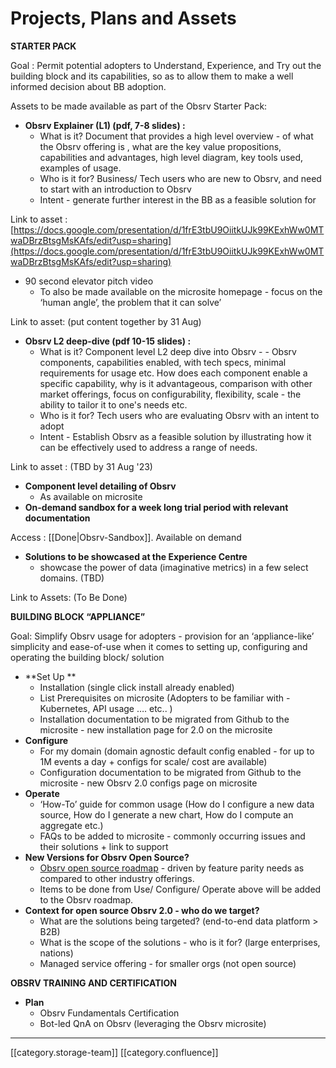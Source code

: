 # Projects, Plans and Assets

**STARTER PACK**

Goal : Permit potential adopters to Understand, Experience, and Try out the building block and its capabilities, so as to allow them to make a well informed decision about BB adoption.&#x20;

Assets to be made available as part of the Obsrv Starter Pack:

* **Obsrv Explainer (L1) (pdf, 7-8 slides) :**
  * What is it? Document that provides a high level overview - of what the Obsrv offering is , what are the key value propositions, capabilities and advantages, high level diagram, key tools used, examples of usage.
  * Who is it for? Business/ Tech users who are new to Obsrv, and  need to start with an introduction to Obsrv
  * Intent - generate further interest in the BB as a feasible solution for

Link to asset : [https://docs.google.com/presentation/d/1frE3tbU9OiitkUJk99KExhWw0MTwaDBrzBtsgMsKAfs/edit?usp=sharing](https://docs.google.com/presentation/d/1frE3tbU9OiitkUJk99KExhWw0MTwaDBrzBtsgMsKAfs/edit?usp=sharing)

* 90 second elevator pitch video
  * To also be made available on the microsite homepage - focus on the ‘human angle’, the problem that it can solve’

Link to asset: (put content together by 31 Aug)&#x20;

* **Obsrv L2 deep-dive (pdf 10-15 slides) :**
  * What is it? Component level L2 deep dive into Obsrv - - Obsrv components,  capabilities enabled, with tech specs, minimal requirements for usage etc. How does each component enable a specific capability, why is it advantageous, comparison with other market offerings, focus on configurability, flexibility, scale - the ability to tailor it to one's needs etc.
  * Who is it for? Tech users who are evaluating Obsrv with an intent to adopt&#x20;
  * Intent - Establish Obsrv as a feasible solution by illustrating how it can be effectively used to address a range of needs.

Link to asset : (TBD by 31 Aug '23)

* **Component level detailing of Obsrv**
  * As available on microsite
* **On-demand sandbox for a week long trial period with relevant documentation**

Access : \[\[Done|Obsrv-Sandbox]]. Available on demand

* **Solutions to be showcased at the Experience Centre**
  * showcase the power of data (imaginative metrics) in a few select domains. (TBD)

Link to Assets: (To Be Done)

**BUILDING BLOCK “APPLIANCE”**

Goal: Simplify Obsrv usage for adopters - provision for an ‘appliance-like’ simplicity and ease-of-use when it comes to setting up, configuring and operating the building block/ solution

* \*\*Set Up \*\*
  * Installation (single click install already enabled)
  * List Prerequisites on microsite (Adopters to be familiar with - Kubernetes, API usage …. etc.. )
  * Installation documentation to be migrated from Github to the microsite - new installation page for 2.0 on the microsite
* **Configure**
  * For my domain (domain agnostic default config enabled - for up to 1M events a day + configs for scale/ cost are available)
  * Configuration documentation to be migrated from Github to the microsite - new Obsrv 2.0 configs page on microsite
* **Operate**
  * ‘How-To’ guide for common usage (How do I configure a new data source, How do I generate a new chart, How do I compute an aggregate etc.)&#x20;
  * FAQs to be added to microsite - commonly occurring issues and their solutions + link to support
* **New Versions for Obsrv Open Source?**
  * [Obsrv open source roadmap](https://obsrv.sunbird.org/learn/product-roadmap) - driven by feature parity needs as compared to other industry offerings.
  * Items to be done from Use/ Configure/ Operate above will be added to the Obsrv roadmap.
* **Context for open source Obsrv 2.0 - who do we target?**
  * What are the solutions being targeted? (end-to-end data platform > B2B)
  * What is the scope of the solutions - who is it for? (large enterprises, nations)
  * Managed service offering - for smaller orgs (not open source)

**OBSRV TRAINING AND CERTIFICATION**

* **Plan**
  * Obsrv Fundamentals Certification
  * Bot-led QnA on Obsrv (leveraging the Obsrv microsite)

***

\[\[category.storage-team]] \[\[category.confluence]]
